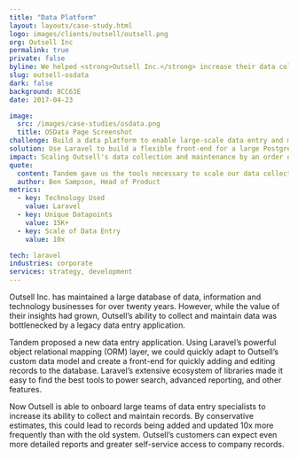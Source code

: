 ```yaml
---
title: "Data Platform"
layout: layouts/case-study.html
logo: images/clients/outsell/outsell.png
org: Outsell Inc
permalink: true
private: false
byline: We helped <strong>Outsell Inc.</strong> increase their data collection abilities by an order of magnitude with a Laravel database frontend.
slug: outsell-osdata
dark: false
background: 8CC63E
date: 2017-04-23

image:
  src: /images/case-studies/osdata.png
  title: OSData Page Screenshot
challenge: Build a data platform to enable large-scale data entry and machine learning-driven insights.
solution: Use Laravel to build a flexible front-end for a large Postgres DB.
impact: Scaling Outsell's data collection and maintenance by an order of magnitude.
quote:
  content: Tandem gave us the tools necessary to scale our data collection efforts by a full order of magnitude.
  author: Ben Sampson, Head of Product
metrics:
  - key: Technology Used
    value: Laravel
  - key: Unique Datapoints
    value: 15K+
  - key: Scale of Data Entry
    value: 10x

tech: laravel
industries: corporate
services: strategy, development
---
```


Outsell Inc. has maintained a large database of data, information and technology businesses for over twenty years. However, while the value of their insights had grown, Outsell’s ability to collect and maintain data was bottlenecked by a legacy data entry application.

Tandem proposed a new data entry application. Using Laravel’s powerful object relational mapping (ORM) layer, we could quickly adapt to Outsell’s custom data model and create a front-end for quickly adding and editing records to the database. Laravel’s extensive ecosystem of libraries made it easy to find the best tools to power search, advanced reporting, and other features.

Now Outsell is able to onboard large teams of data entry specialists to increase its ability to collect and maintain records. By conservative estimates, this could lead to records being added and updated 10x more frequently than with the old system. Outsell’s customers can expect even more detailed reports and greater self-service access to company records.
